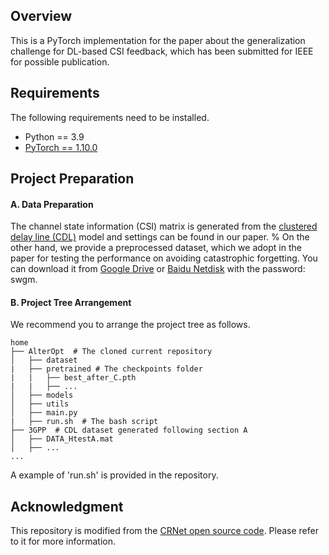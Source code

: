 ## Overview
This is a PyTorch implementation for the paper about the generalization challenge for DL-based CSI feedback, which has been submitted for IEEE for possible publication.

## Requirements

The following requirements need to be installed.
- Python == 3.9
- [PyTorch == 1.10.0](https://pytorch.org/get-started/previous-versions/#v1100)

## Project Preparation

#### A. Data Preparation

The channel state information (CSI) matrix is generated from the [clustered delay line (CDL)](https://portal.3gpp.org/desktopmodules/Specifications/SpecificationDetails.aspx?specificationId=3173) model and settings can be found in our paper. 
% On the other hand, we provide a preprocessed dataset, which we adopt in the paper for testing the performance on avoiding catastrophic forgetting. You can download it from [Google Drive](https://drive.google.com/drive/folders/1yLzVBFR5rv3C_ym0PpDAnLyPOW5hiiCt?usp=sharing) or [Baidu Netdisk](https://pan.baidu.com/s/1XDewsqmvFBAHNCoYtJVwwg) with the password: swgm.

#### B. Project Tree Arrangement

We recommend you to arrange the project tree as follows.

```
home
├── AlterOpt  # The cloned current repository
│   ├── dataset
|   ├── pretrained # The checkpoints folder
|   |   ├── best_after_C.pth
|   |   ├── ...
│   ├── models
│   ├── utils
│   ├── main.py
|   ├── run.sh  # The bash script
├── 3GPP  # CDL dataset generated following section A
│   ├── DATA_HtestA.mat
│   ├── ...
...
```

A example of 'run.sh' is provided in the repository.

## Acknowledgment

This repository is modified from the [CRNet open source code](https://github.com/Kylin9511/CRNet). Please refer to it for more information.
